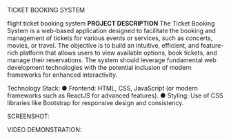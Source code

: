 TICKET BOOKING SYSTEM

flight ticket booking system
**PROJECT DESCRIPTION**
The Ticket Booking System is a web-based application designed to facilitate the booking and
management of tickets for various events or services, such as concerts, movies, or travel.
The objective is to build an intuitive, efficient, and feature-rich platform that allows users to
view available options, book tickets, and manage their reservations. The system should
leverage fundamental web development technologies with the potential inclusion of modern
frameworks for enhanced interactivity.

Technology Stack:
● Frontend: HTML, CSS, JavaScript (or modern frameworks such as ReactJS
for advanced features).
● Styling: Use of CSS libraries like Bootstrap for responsive design and
consistency.

SCREENSHOT:


VIDEO DEMONSTRATION:






